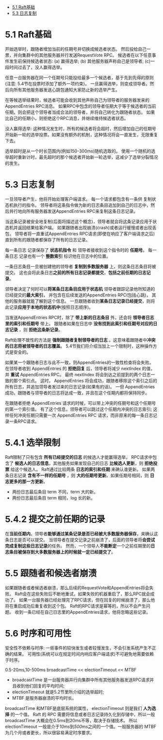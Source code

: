 <!--toc:start-->

- [5.1 Raft基础](#51-raft基础)
- [5.3 日志复制](#53-日志复制)
<!--toc:end-->

# 5.1 Raft基础

开始选举时，跟随者增加当前的任期号并切换成候选者状态。
然后投给自己一票，并向集群中的其他服务器并行发送RequestVote RPC。
候选者在以下任意事件发生前保持候选者状态:
(a) 赢得选举;
(b) 其他服务器声称自己是领导者;
(c)一段时间过去了，没人赢得选举。

任意一台服务器在同一个任期号只能投给最多一个候选者，基于先到先得的原则(注意: 5.4节在投票时添加了额外一项约束)。
一旦赢得选举，则变成领导者。然后向所有其他服务器发送心跳包通知大家防止新的选举产生。

在等候选举结果时，候选者可能会收到其他声称自己为领导者的服务器发来的AppendEntries RPC消息。
如果RPC中包含的领导者任期大于等于候选者的当前任期，则会把这个领导者当成合法的领导者，并将自己转化为跟随者状态。
如果比自己的任期小，则拒绝这个RPC消息，并继续维持候选者状态。

没人赢得选举:
这种情况发生时，所有的候选者将会超时，然后增加自己的任期号开始新一轮的选举投票。如果没有额外的机制，这种情况将会一直发生，无限重复下去。

选举超时是从一个时长范围内(例如150-300ms)随机选取的。
使用一个随机的选举超时重新计时，最先超时的那个候选者开始新一轮选举，这减少了选举分裂情况的发生。

# 5.3 日志复制

一旦领导者产生，他将开始处理客户端请求。
每一个请求都包含有一条供 复制状态机执行的指令。
领导者将这条指令做为新的日志条目追加到自己的日志中，然后并行地向所有服务器发送AppendEntries RPC来复制这条日志记录。

当这条记录被安全地复制(后面将描述这个概念)，领导者就会将这条记录应用于状态机并返回结果给客户端。
如果跟随者出现崩溃(crash)或者运行缓慢或者出现丢包，
领导者将一直重试AppendEntries RPC请求(即使在响应了客户端请求之后)直到所有的跟随者都保存了所有的日志记录。

每一条日志 记录保存了 **状态机指令** 和 领导者接收到这个指令时的 **任期号**。
每一条日志 记录也有一个 **整数索引** 标识他在日志中的位置。

一条日志条目一旦被创建他的领导者 **复制到多数服务器** 上，则这条日志条目将被提交。
这也会将此条日志**之前的所有日志记录都提交**，**包括之前任期的日志记录**。

领导者决定了何时可以**将某条日志条目应用于状态机**
领导者跟踪记录他所知道的已经提交的**最大索引**，
并包含在后续发送的AppendEntries RPC(包括心跳)，
其他的服务器就能了解到这个信息。
一旦跟随者收到**某条日志记录已经提交**，则将此记录**应用于本地的状态机中**(按照日志顺序)。

当发送AppendEntries RPC时，除了 **带上新的日志条目** 外，还会将 **领导者日志里的索引和任期号** 带上。
跟随者如果在日志中 **没有找到此索引和任期号对应的日志记录** ，则 **拒绝这条新记录**。

Raft处理不致性的方法是 **强制跟随者复制领导者的日志** 。这意味着跟随者中**冲突的日志将被领导者的日志覆盖**。
5.4节我们将介绍当加上一个限制时，这种操作方式是安全的。

如果某一个跟随者日志与此不一致，则AppendEntries的一致性检查将会失败。
在领导者收到 AppendEntries 的 **拒绝回复** 后，领导者将减少 nextIndex 的值，并 **重试** AppendEntries RPC。
最终 nextIndex 将会到达之前提到的两个日志一致的那个索引点。
这时， AppendEntries 将会成功，跟随者移除这个索引之后的所有日志，并追加领导者发过来的日志记录(如果有的话)。
一但 AppendEntries 成功，跟随者与领导者的日志将达成一致，并且在这个任期内都将保持同步。

在跟随者拒绝 AppendEntries 请求的时候，可以带上冲突的任期号和这个任期号的第一个索引值。
有了这个信息，领导者可以跳过这个任期内冲突的日志索引;
这样任何冲突任期只需要一次 AppendEntries RPC 请求，而非原来的每一条日志记录一条RPC请求。

# 5.4.1 选举限制

Raft限制了只有包含 **所有已经提交的日志** 的候选人才能赢得选举。
RPC请求中包含了 **候选人的日志信息**，其他服务如果发现自己的日志 **比候选人更新**，则 **拒绝投票** 给这个候选人。
Raft通过比较两条 **日志的索引和任期** 来确认谁更新。
如果两条日志记录 **含有不一样的任期号** ，则 **大的任期号更新**。如果任期号相同，则 **日志更多的那一方更新**。

- 两份日志最后条目 term 不同，term 大的新。
- 两份日志最后条目 term 相同，log 长的新。

# 5.4.2 提交之前任期的记录

在**当前任期内**，领导者**能够通过某条记录是否已经被大多数服务器保存**，来确认这条日志是否可以提交。
当领导者在提交记录之前崩溃了，后面的领导者将**会尝试完成复制这些日志记录**的任务。
然而，一个领导人**不能断定**一个之前任期里的**日志条目被保存到大多数服务器上的时候就一定已经提交了**。

# 5.5 跟随者和候选者崩溃

如果跟随者或者候选者崩溃，那么后续的RequestVote和AppendEntries将会失败。
Raft会在这些失败后不断地重试，如果失败的机器重启了，那么RPC就会成功了。
如果一台服务器已经处理完了RPC请求，但在回复的时候崩溃了，那么他将在重启成功后重复收到这个包。
Raft的RPC请求是幂等的，所以不会产生问题。
收到一条已经在自己日志里的AppendEntries请求，他将忽略这些记录。

# 5.6 时序和可用性

安全性不依赖与时序: 一些事件的较快发生或者较慢发生，不会引发系统产生不正确的结果。
可用性(系统可以在规定时间内响应客户端请求)不可避免地需要依赖于时序。

0.5-20ms,10-500ms
broadcastTime << electionTimeout << MTBF

- broadcastTime 是一台服务器并行向集群中所有其他服务器发送RPC请求并且收到他们回复的平均时间;
- electionTimeout 就是5.2节里所介绍的选举超时;
- MTBF 是服务器崩溃的平均时长。

broadcastTime 和MTBF是底层系统的属性， electionTimeout 则是我们 **人为选择** 的一个值。
Raft 的 RPC 需要将信息或者日志记录持久化到存储中，所以一般 broadcastTime 大概会在0.5ms到20ms不等，取决于存储技术。
所以 electionTimeout 一般是介于*10ms*到*500ms*之间的一个值。一般服务器的 MTBF 为几个月或者更长，所以很容易满足时序要求。
